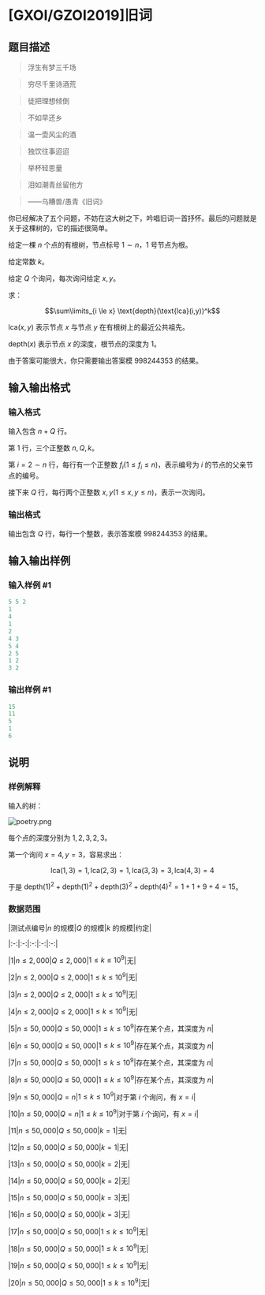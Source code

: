 # [GXOI/GZOI2019]旧词

## 题目描述

> 浮生有梦三千场

> 穷尽千里诗酒荒

> 徒把理想倾倒

> 不如早还乡

>

> 温一壶风尘的酒

> 独饮往事迢迢

> 举杯轻思量

> 泪如潮青丝留他方

>

> ——乌糟兽/愚青《旧词》

你已经解决了五个问题，不妨在这大树之下，吟唱旧词一首抒怀。最后的问题就是关于这棵树的，它的描述很简单。

给定一棵 $n$ 个点的有根树，节点标号 $1 \sim n$，$1$ 号节点为根。

给定常数 $k$。

给定 $Q$ 个询问，每次询问给定 $x,y$。

求：

$$\sum\limits_{i \le x} \text{depth}(\text{lca}(i,y))^k$$

$\text{lca}(x,y)$ 表示节点 $x$ 与节点 $y$ 在有根树上的最近公共祖先。

$\text{depth}(x)$ 表示节点 $x$ 的深度，根节点的深度为 $1$。

由于答案可能很大，你只需要输出答案模 $998244353$ 的结果。

## 输入输出格式

### 输入格式

输入包含 $n+Q$ 行。

第 $1$ 行，三个正整数 $n,Q,k$。

第 $i = 2 \sim n$ 行，每行有一个正整数 $f_i(1 \le f_i \le n)$，表示编号为 $i$ 的节点的父亲节点的编号。

接下来 $Q$ 行，每行两个正整数 $x,y(1 \le x,y \le n)$，表示一次询问。

### 输出格式

输出包含 $Q$ 行，每行一个整数，表示答案模 $998244353$ 的结果。

## 输入输出样例

### 输入样例 #1

```cpp
5 5 2
1
4
1
2
4 3
5 4
2 5
1 2
3 2
```


### 输出样例 #1

```cpp
15
11
5
1
6
```


## 说明

### 样例解释

输入的树：

![poetry.png](https://cdn.luogu.com.cn/upload/pic/56737.png)

每个点的深度分别为 $1,2,3,2,3$。

第一个询问 $x = 4,y = 3$，容易求出：

$$\text{lca}(1, 3) = 1,\text{lca}(2, 3) = 1,\text{lca}(3, 3) = 3,\text{lca}(4, 3) = 4$$

于是 $\text{depth}(1)^2+\text{depth}(1)^2+\text{depth}(3)^2+\text{depth}(4)^2 = 1+1+9+4 = 15$。

### 数据范围

|测试点编号|$n$ 的规模|$Q$ 的规模|$k$ 的规模|约定|

|:-:|:-:|:-:|:-:|:-:|

|$1$|$n \le 2,000$|$Q \le 2,000$|$1 \le k \le 10^9$|无|

|$2$|$n \le 2,000$|$Q \le 2,000$|$1 \le k \le 10^9$|无|

|$3$|$n \le 2,000$|$Q \le 2,000$|$1 \le k \le 10^9$|无|

|$4$|$n \le 2,000$|$Q \le 2,000$|$1 \le k \le 10^9$|无|

|$5$|$n \le 50,000$|$Q \le 50,000$|$1 \le k \le 10^9$|存在某个点，其深度为 $n$|

|$6$|$n \le 50,000$|$Q \le 50,000$|$1 \le k \le 10^9$|存在某个点，其深度为 $n$|

|$7$|$n \le 50,000$|$Q \le 50,000$|$1 \le k \le 10^9$|存在某个点，其深度为 $n$|

|$8$|$n \le 50,000$|$Q \le 50,000$|$1 \le k \le 10^9$|存在某个点，其深度为 $n$|

|$9$|$n \le 50,000$|$Q = n$|$1 \le k \le 10^9$|对于第 $i$ 个询问，有 $x = i$|

|$10$|$n \le 50,000$|$Q = n$|$1 \le k \le 10^9$|对于第 $i$ 个询问，有 $x = i$|

|$11$|$n \le 50,000$|$Q \le 50,000$|$k = 1$|无|

|$12$|$n \le 50,000$|$Q \le 50,000$|$k = 1$|无|

|$13$|$n \le 50,000$|$Q \le 50,000$|$k = 2$|无|

|$14$|$n \le 50,000$|$Q \le 50,000$|$k = 2$|无|

|$15$|$n \le 50,000$|$Q \le 50,000$|$k = 3$|无|

|$16$|$n \le 50,000$|$Q \le 50,000$|$k = 3$|无|

|$17$|$n \le 50,000$|$Q \le 50,000$|$1 \le k \le 10^9$|无|

|$18$|$n \le 50,000$|$Q \le 50,000$|$1 \le k \le 10^9$|无|

|$19$|$n \le 50,000$|$Q \le 50,000$|$1 \le k \le 10^9$|无|

|$20$|$n \le 50,000$|$Q \le 50,000$|$1 \le k \le 10^9$|无|

